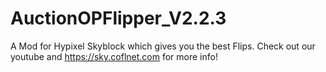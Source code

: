 # AuctionOPFlipper_V2.2.3
A Mod for Hypixel Skyblock which gives you the best Flips. Check out our youtube and https://sky.coflnet.com for more info!
